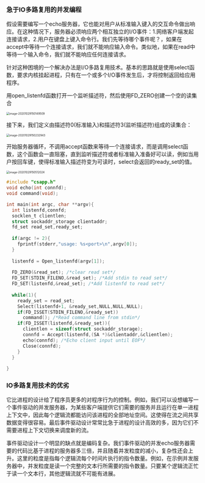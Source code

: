 ### 急于IO多路复用的并发编程

假设需要编写一个echo服务器，它也能对用户从标准输入键入的交互命令做出响应。在这种情况下，服务器必须响应两个相互独立的I/O事件：1.网络客户端发起连接请求，2.用户在键盘上键入命令行。我们先等待哪个事件呢？，如果在accept中等待一个连接请求，我们就不能响应输入命令。类似地，如果在read中等待一个输入命令，我们就不能响应任何连接请求。

针对这种困境的一个解决办法是I/O多路复用技术。基本的思路就是使用select函数，要求内核挂起进程，只有在一个或多个I/O事件发生后，才将控制返回给应用程序。

用open_listenfd函数打开一个监听描述符，然后使用FD_ZERO创建一个空的读集合

<img src="/Users/zhangchongchong/Library/Application Support/typora-user-images/image-20201029150149509.png" alt="image-20201029150149509" style="zoom:50%;" />

接下来，我们定义由描述符0(标准输入)和描述符3(监听描述符)组成的读集合：

<img src="/Users/zhangchongchong/Library/Application Support/typora-user-images/image-20201029150232943.png" alt="image-20201029150232943" style="zoom:50%;" />

开始服务器循环，不调用accept函数来等待一个连接请求，而是调用select函数，这个函数会一直阻塞，直到监听描述符或者标准输入准备好可以读，例如当用户按回车键，使得标准输入描述符变为可读时，select会返回的ready_set的值。

<img src="/Users/zhangchongchong/Library/Application Support/typora-user-images/image-20201029150512024.png" alt="image-20201029150512024" style="zoom:50%;" />

```c
#include "csapp.h"
void echo(int connfd);
void command(void);

int main(int argc, char **argv){
  int listenfd,connfd;
  socklen_t clientlen;
  struct sockaddr_storage clientaddr;
  fd_set read_set,ready_set;
  
  if(argc != 2){
    fprintf(stderr,"usage: %s<port>\n",argv[0]);
  }
  
  listenfd = Open_listenfd(argv[1]);
  
  FD_ZERO(&read_set); /*clear read set*/
  FD_SET(STDIN_FILENO,&read_set); /*Add stdin to read set*/
  FD_SET(listenfd,&read_set); /*Add listenfd to read set*/
  
  while(1){
    ready_set = read_set;
    Select(listenfd+1, &ready_set,NULL,NULL,NULL);
    if(FD_ISSET(STDIN_FILENO,&ready_set))
      command(); /*Read command line from stdin*/
    if(FD_ISSET(listenfd,&ready_set)){
      clientlen = sizeof(struct sockaddr_storage);
      connfd = Accept(listenfd,(SA *)&clientaddr,&clientlen);
      echo(connfd); /*Echo client input until EOF*/
      Close(connfd);
    }
  }
  
}


```

### IO多路复用技术的优劣

它比进程的设计给了程序员更多的对程序行为的控制。例如，我们可以设想编写一个事件驱动的并发服务器，为某些客户端提供它们需要的服务并且运行在单一进程上下文中，因此每个逻辑流都能访问该进程的全部地址空间。这使得在流之间共享数据变得很容易。最后事件驱动设计常常比急于进程的设计高效的多，因为它们不需要进程上下文切换来调度新的流。

事件驱动设计一个明显的缺点就是编码复杂。我们事件驱动的并发echo服务器需要的代码比基于进程的服务器多三倍，并且随着并发粒度的减小，复杂性还会上升。这里的粒度是指每个逻辑流每个时间片执行的指令数量。例如，在示例并发服务器中，并发粒度是读一个完整的文本行所需要的指令数量。只要某个逻辑流正忙于读一个文本行，其他逻辑流就不可能有进展。



